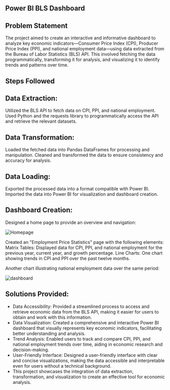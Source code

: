 ## Power BI BLS Dashboard

## Problem Statement
  The project aimed to create an interactive and informative dashboard to analyze key economic indicators—Consumer Price Index (CPI), Producer Price Index (PPI), and national employment data—using data extracted from the Bureau of Labor Statistics (BLS) API. This involved fetching the data programmatically, transforming it for analysis, and visualizing it to identify trends and patterns over time.

## Steps Followed

## Data Extraction:

  Utilized the BLS API to fetch data on CPI, PPI, and national employment.
  Used Python and the requests library to programmatically access the API and retrieve the relevant datasets.

## Data Transformation:

  Loaded the fetched data into Pandas DataFrames for processing and manipulation.
  Cleaned and transformed the data to ensure consistency and accuracy for analysis.

## Data Loading:

  Exported the processed data into a format compatible with Power BI.
  Imported the data into Power BI for visualization and dashboard creation.

## Dashboard Creation:

  Designed a home page to provide an overview and navigation:

![Homepage](https://github.com/samipdk/BLS_powerbidashboard/assets/137905918/435284c4-a5ce-4c33-b5b6-6085818d2d3b)

  Created an "Employment Price Statistics" page with the following elements:
  Matrix Tables:
  Displayed data for CPI, PPI, and national employment for the previous year, current year, and growth percentage.
  Line Charts:
  One chart showing trends in CPI and PPI over the past twelve months.
  
  Another chart illustrating national employment data over the same period:

![dashboard](https://github.com/samipdk/BLS_powerbidashboard/assets/137905918/cb219d24-3d8c-42d1-a668-9e730ac0e4ea)

## Solutions Provided: 

- Data Accessibility: Provided a streamlined process to access and retrieve economic data from the BLS API, making it easier for users to obtain and work with this information.
- Data Visualization: Created a comprehensive and interactive Power BI dashboard that visually represents key economic indicators, facilitating better understanding and analysis.
- Trend Analysis: Enabled users to track and compare CPI, PPI, and national employment trends over time, aiding in economic research and decision-making.
- User-Friendly Interface: Designed a user-friendly interface with clear and concise visualizations, making the data accessible and interpretable even for users without a technical background.
- This project showcases the integration of data extraction, transformation, and visualization to create an effective tool for economic analysis.



